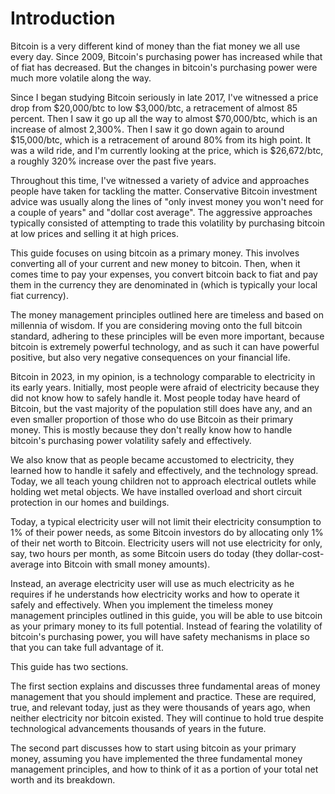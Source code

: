 # Introduction

Bitcoin is a very different kind of money than the fiat money we all use every day. Since 2009, Bitcoin's purchasing power has increased while that of fiat has decreased. But the changes in bitcoin's purchasing power were much more volatile along the way.&#x20;

Since I began studying Bitcoin seriously in late 2017, I've witnessed a price drop from $20,000/btc to low $3,000/btc, a retracement of almost 85 percent. Then I saw it go up all the way to almost $70,000/btc, which is an increase of almost 2,300%. Then I saw it go down again to around $15,000/btc, which is a retracement of around 80% from its high point. It was a wild ride, and I'm currently looking at the price, which is $26,672/btc, a roughly 320% increase over the past five years.

Throughout this time, I've witnessed a variety of advice and approaches people have taken for tackling the matter. Conservative Bitcoin investment advice was usually along the lines of "only invest money you won't need for a couple of years" and "dollar cost average". The aggressive approaches typically consisted of attempting to trade this volatility by purchasing bitcoin at low prices and selling it at high prices.

This guide focuses on using bitcoin as a primary money. This involves converting all of your current and new money to bitcoin. Then, when it comes time to pay your expenses, you convert bitcoin back to fiat and pay them in the currency they are denominated in (which is typically your local fiat currency).

The money management principles outlined here are timeless and based on millennia of wisdom. If you are considering moving onto the full bitcoin standard, adhering to these principles will be even more important, because bitcoin is extremely powerful technology, and as such it can have powerful positive, but also very negative consequences on your financial life.&#x20;

Bitcoin in 2023, in my opinion, is a technology comparable to electricity in its early years. Initially, most people were afraid of electricity because they did not know how to safely handle it. Most people today have heard of Bitcoin, but the vast majority of the population still does have any, and an even smaller proportion of those who do use Bitcoin as their primary money. This is mostly because they don't really know how to handle bitcoin's purchasing power volatility safely and effectively.

We also know that as people became accustomed to electricity, they learned how to handle it safely and effectively, and the technology spread. Today, we all teach young children not to approach electrical outlets while holding wet metal objects. We have installed overload and short circuit protection in our homes and buildings.

Today, a typical electricity user will not limit their electricity consumption to 1% of their power needs, as some Bitcoin investors do by allocating only 1% of their net worth to Bitcoin. Electricity users will not use electricity for only, say, two hours per month, as some Bitcoin users do today (they dollar-cost-average into Bitcoin with small money amounts).

Instead, an average electricity user will use as much electricity as he requires if he understands how electricity works and how to operate it safely and effectively. When you implement the timeless money management principles outlined in this guide, you will be able to use bitcoin as your primary money to its full potential. Instead of fearing the volatility of bitcoin's purchasing power, you will have safety mechanisms in place so that you can take full advantage of it.&#x20;

This guide has two sections.

The first section explains and discusses three fundamental areas of money management that you should implement and practice. These are required, true, and relevant today, just as they were thousands of years ago, when neither electricity nor bitcoin existed. They will continue to hold true despite technological advancements thousands of years in the future.

The second part discusses how to start using bitcoin as your primary money, assuming you have implemented the three fundamental money management principles, and how to think of it as a portion of your total net worth and its breakdown.



